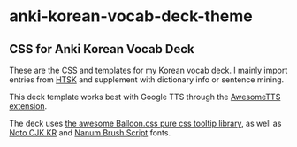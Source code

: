 # anki-korean-vocab-deck-theme

## CSS for Anki Korean Vocab Deck

These are the CSS and templates for my Korean vocab deck. I mainly import entries from [HTSK](https://www.howtostudykorean.com/) and supplement with dictionary info or sentence mining.

This deck template works best with Google TTS through the [AwesomeTTS extension](https://ankiweb.net/shared/info/1436550454).

The deck uses [the awesome Balloon.css pure css tooltip library](https://github.com/kazzkiq/balloon.css), as well as [Noto CJK KR](https://www.google.com/get/noto/help/cjk/) and [Nanum Brush Script](https://fonts.google.com/specimen/Nanum+Brush+Script) fonts.
